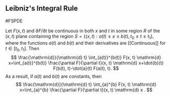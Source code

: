 ## Leibniz's Integral Rule
#FSPDE 

Let $F(x, t)$ and $\partial F / \partial t$ be continuous in both $x$ and $t$ in some region $R$ of the $(x, t)$ plane containing the region $S=\left\{(x, t): a(t) \leq x \leq b(t), t_{0} \leq t \leq t_{1}\right\}$, where the functions $a(t)$ and $b(t)$ and their derivatives are [[Continuous]] for $t \in\left[t_{0}, t_{1}\right]$. Then
$$
\frac{\mathrm{d}}{\mathrm{d} t} \int_{a(t)}^{b(t)} F(x, t) \mathrm{d} x=\int_{a(t)}^{b(t)} \frac{\partial F}{\partial t}(x, t) \mathrm{d} x+\dot{b}(t) F(b(t), t)-\dot{a}(t) F(a(t), t).
$$
As a result, if $a(t)$ and $b(t)$ are constants, then
$$
\frac{\mathrm{d}}{\mathrm{d} t} \int_{a}^{b} F(x, t) \mathrm{d} x=\int_{a}^{b} \frac{\partial F}{\partial t}(x, t) \mathrm{d} x .
$$